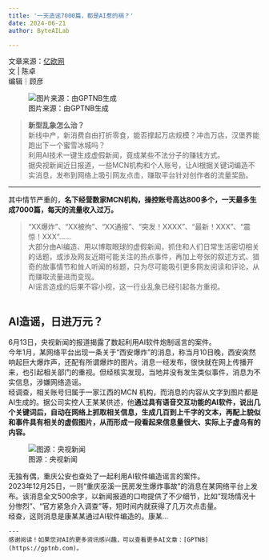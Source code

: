 ```yaml
---
title: '一天造谣7000篇，都是AI惹的祸？'
date: 2024-06-21
author: ByteAILab

---
```


文章来源：[亿欧网](https://mp.weixin.qq.com/s/G_ZwtG5iWMBDFY1-On_z5A)  
文 | 陈卓  
编辑｜顾彦  

<figure>
  <img src="http://www.jesonc.com/upload/3B33CB85B496C0CB6FBA4C2BD79320AD/1718852473414/FipQr9wcSYkVAZvca6CHvIgslcTk.png" alt="图片来源：由GPTNB生成">
  <figcaption>图片来源：由GPTNB生成</figcaption>
</figure>

> **新型乱象怎么治？**  
> 新线中产，新消费自由打折零食，能否撑起万店规模？冲击万店，汉堡界能跑出下一个蜜雪冰城吗？  
> 利用AI技术一键生成虚假新闻，竟成某些不法分子的赚钱方式。  
> 据央视新闻近日报道，一些MCN机构和个人账号，让AI根据关键词编造不实消息，发布到网络上吸引网友点击，赚取平台针对创作者的流量奖励。

---
其中情节严重的，**名下经营数家MCN机构，操控账号高达800多个，一天最多生成7000篇，每天的流量收入过万。**  
> “XX爆炸”、“XX被拘”、“XX通报”、“突发！XXXX”、“最新！XXX”、“震惊！XXX”……  
> 大部分由AI编造、用以博取眼球的虚假新闻，抓住和人们日常生活密切相关的话题，或涉及网友近期可能关注的热点事件，再加上夸张的叙述方式、猎奇的故事情节和耸人听闻的标题，只为尽可能吸引更多网友阅读和评论，从而赚取流量进而变现。  
> AI谣言造成的后果不容小视，这一行业乱象已经引起各方重视。

<figure>
  <img src="http://www.jesonc.com/FgLex35d_r1FI71FG2918o1qpI2I" alt="">
</figure>

## AI造谣，日进万元？

6月13日，央视新闻的报道揭露了数起利用AI软件炮制谣言的案件。  
今年1月，某网络平台出现一条关于“西安爆炸”的消息，称当月10日晚，西安突然响起巨大爆炸声，还配有所谓爆炸的图片。消息一经发布，很快就在网上传播开来，也引起相关部门的重视。但经核实发现，当地并没有发生类似事件，消息为不实信息，涉嫌网络造谣。  
经调查，相关账号归属于一家江西的MCN 机构，而消息的内容从文字到图片都是AI生成的。据公司实控人王某某供述，他**通过具有语音交互功能的AI软件，说出几个关键词后，自动在网络上抓取相关信息，生成几百到上千字的文本，再配上貌似和事件具有相关的虚假图片，从而形成一段看起来信息量很大、实际上子虚乌有的内容。**

<figure>
  <img src="http://www.jesonc.com/FjHFx_qjZOyfQT0HvVtyDSnwmI4e" alt="图源：央视新闻">
  <figcaption>图源：央视新闻</figcaption>
</figure>

无独有偶，重庆公安也查处了一起利用AI软件编造谣言的案件。  
2023年12月25日，一则“重庆巫溪一民房发生爆炸事故”的消息在某网络平台上发布。该消息全文500余字，以新闻报道的口吻提供了不少细节，比如“现场情况十分惨烈”、“官方紧急介入调查”等，短时间内就获得了几万次点击量。  
经查，这则消息是康某某通过AI软件编造的。康某...
```
---
感谢阅读！如果您对AI的更多资讯感兴趣，可以查看更多AI文章：[GPTNB](https://gptnb.com)。